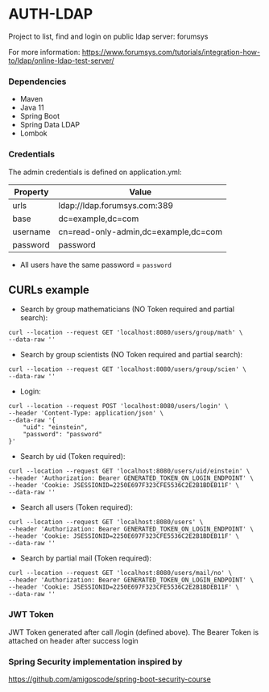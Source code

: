 # AUTH-LDAP #

Project to list, find and login on public ldap server: forumsys

For more information: https://www.forumsys.com/tutorials/integration-how-to/ldap/online-ldap-test-server/


### Dependencies ###

* Maven
* Java 11
* Spring Boot
* Spring Data LDAP
* Lombok


### Credentials 

The admin credentials is defined on application.yml: <br/>

| Property | Value |
| ----------- | ----------- |
| urls | ldap://ldap.forumsys.com:389 |
| base | dc=example,dc=com |
| username | cn=read-only-admin,dc=example,dc=com |
| password | password | 

* All users have the same password = `password`


## CURLs example

* Search by group mathematicians (NO Token required and partial search): 

```
curl --location --request GET 'localhost:8080/users/group/math' \
--data-raw ''
```

* Search by group scientists (NO Token required and partial search): 

```
curl --location --request GET 'localhost:8080/users/group/scien' \
--data-raw ''
```

* Login: 

```
curl --location --request POST 'localhost:8080/users/login' \
--header 'Content-Type: application/json' \
--data-raw '{
	"uid": "einstein",
	"password": "password"
}'
```

* Search by uid (Token required): 

```
curl --location --request GET 'localhost:8080/users/uid/einstein' \
--header 'Authorization: Bearer GENERATED_TOKEN_ON_LOGIN_ENDPOINT' \
--header 'Cookie: JSESSIONID=2250E697F323CFE5536C2E2B1BDEB11F' \
--data-raw ''
```

* Search all users (Token required): 

```
curl --location --request GET 'localhost:8080/users' \
--header 'Authorization: Bearer GENERATED_TOKEN_ON_LOGIN_ENDPOINT' \
--header 'Cookie: JSESSIONID=2250E697F323CFE5536C2E2B1BDEB11F' \
--data-raw ''
```

* Search by partial mail (Token required): 

```
curl --location --request GET 'localhost:8080/users/mail/no' \
--header 'Authorization: Bearer GENERATED_TOKEN_ON_LOGIN_ENDPOINT' \
--header 'Cookie: JSESSIONID=2250E697F323CFE5536C2E2B1BDEB11F' \
--data-raw ''
```


### JWT Token 

JWT Token generated after call /login (defined above).
The Bearer Token is attached on header after success login


### Spring Security implementation inspired by

https://github.com/amigoscode/spring-boot-security-course